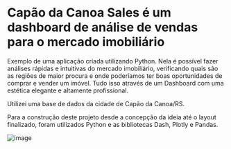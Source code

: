 # Capão da Canoa Sales é um dashboard de análise de vendas para o mercado imobiliário

Exemplo de uma aplicação criada utilizando Python. Nela é possível fazer análises rápidas e intuitivas do mercado imobiliário, verificando quais são as regiões de maior procura e onde poderíamos ter boas oportunidades de comprar e vender um imóvel. Tudo isso através de um Dashboard com uma estética elegante e altamente profissional.

Utilizei uma base de dados da cidade de Capão da Canoa/RS.

Para a construção deste projeto desde a concepção da ideia até o layout finalizado, foram utilizados Python e as bibliotecas Dash, Plotly e Pandas.

![image](https://user-images.githubusercontent.com/109030838/227393112-2885b18d-e12a-4fca-971f-fb95240b64ce.png)
